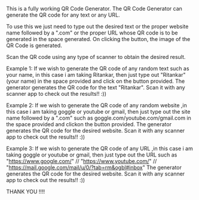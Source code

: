 This is a fully working QR Code Generator. 
The QR Code Generator can generate the QR code for any text or any URL.

To use this we just need to type out the desired text or the proper website name followed by a ".com" or the proper URL whose QR code is to be generated in the space generated.
On clicking the button, the image of the QR Code is generated.

Scan the QR code using any type of scanner to obtain the desired result.

Example 1:
If we wish to generate the QR code of any random text such as your name, in this case i am taking Ritankar, then just type out "Ritankar" (your name) in the space provided and click
on the button provided. The generator generates the QR code for the text "Ritankar". Scan it with any scanner app to check out the results!! :))

Example 2:
If we wish to generate the QR code of any random website ,in this case i am taking goggle or youtube or gmail, then just type out the site name followed by a ".com" 
such as goggle.com/youtube.com/gmail.com in the space provided and clickon the button provided.
The generator generates the QR code for the desired website. Scan it with any scanner app to check out the results!! :))

Example 3:
If we wish to generate the QR code of any URL ,in this case i am taking goggle or youtube or gmail, then just type out the URL 
such as "https://www.google.com/" // "https://www.youtube.com/" // "https://mail.google.com/mail/u/0/?tab=rm&ogbl#inbox"
The generator generates the QR code for the desired website. Scan it with any scanner app to check out the results!! :))


THANK YOU !!!!
